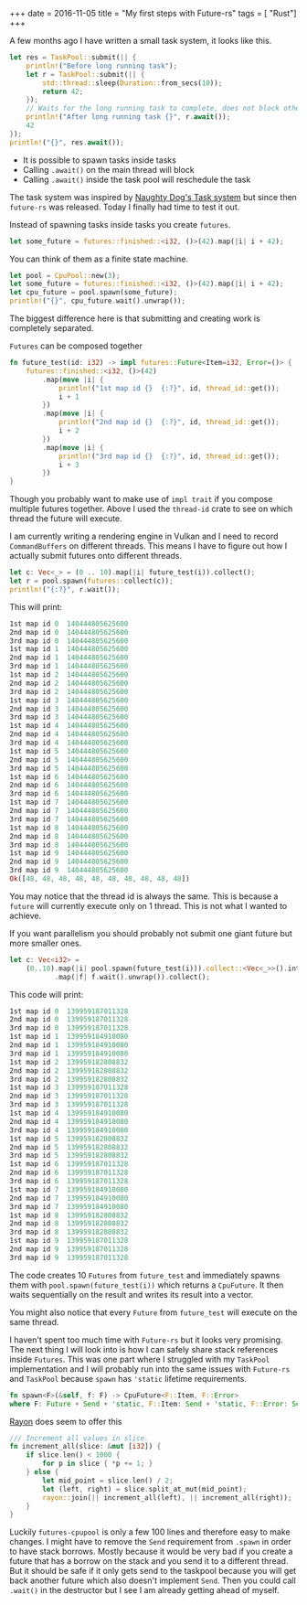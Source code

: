 +++
date        = 2016-11-05
title       = "My first steps with Future-rs"
tags        = [ "Rust"]
+++

A few months ago I have written a small task system, it looks like this.

```Rust
let res = TaskPool::submit(|| {
    println!("Before long running task");
    let r = TaskPool::submit(|| {
        std::thread::sleep(Duration::from_secs(10));
        return 42;
    });
    // Waits for the long running task to complete, does not block other tasks!
    println!("After long running task {}", r.await());
    42
});
println!("{}", res.await());
```
* It is possible to spawn tasks inside tasks
* Calling `.await()` on the main thread will block
* Calling `.await()` inside the task pool will reschedule the task

The task system was inspired by [Naughty Dog's Task system](http://www.gdcvault.com/play/1022186/Parallelizing-the-Naughty-Dog-Engine) but since then `future-rs` was released. Today I finally had time to test it out.

Instead of spawning tasks inside tasks you create `futures`.
```Rust
let some_future = futures::finished::<i32, ()>(42).map(|i| i + 42);
```
You can think of them as a finite state machine.
```Rust
let pool = CpuPool::new(3);
let some_future = futures::finished::<i32, ()>(42).map(|i| i + 42);
let cpu_future = pool.spawn(some_future);
println!("{}", cpu_future.wait().unwrap());
```
The biggest difference here is that submitting and creating work is completely separated.

`Futures` can be composed together
```Rust
fn future_test(id: i32) -> impl futures::Future<Item=i32, Error=()> {
    futures::finished::<i32, ()>(42)
        .map(move |i| {
            println!("1st map id {}  {:?}", id, thread_id::get());
            i + 1
        })
        .map(move |i| {
            println!("2nd map id {}  {:?}", id, thread_id::get());
            i + 2
        })
        .map(move |i| {
            println!("3rd map id {}  {:?}", id, thread_id::get());
            i + 3
        })
}
```
Though you probably want to make use of `impl trait` if you compose multiple futures together. Above I used the `thread-id` crate to see on which thread the future will execute.

I am currently writing a rendering engine in Vulkan and I need to record `CommandBuffers` on different threads. This means I have to figure out how I actually submit futures onto different threads.
```Rust
let c: Vec<_> = (0 .. 10).map(|i| future_test(i)).collect();
let r = pool.spawn(futures::collect(c));
println!("{:?}", r.wait());
```
This will print:
```Rust
1st map id 0  140444805625600
2nd map id 0  140444805625600
3rd map id 0  140444805625600
1st map id 1  140444805625600
2nd map id 1  140444805625600
3rd map id 1  140444805625600
1st map id 2  140444805625600
2nd map id 2  140444805625600
3rd map id 2  140444805625600
1st map id 3  140444805625600
2nd map id 3  140444805625600
3rd map id 3  140444805625600
1st map id 4  140444805625600
2nd map id 4  140444805625600
3rd map id 4  140444805625600
1st map id 5  140444805625600
2nd map id 5  140444805625600
3rd map id 5  140444805625600
1st map id 6  140444805625600
2nd map id 6  140444805625600
3rd map id 6  140444805625600
1st map id 7  140444805625600
2nd map id 7  140444805625600
3rd map id 7  140444805625600
1st map id 8  140444805625600
2nd map id 8  140444805625600
3rd map id 8  140444805625600
1st map id 9  140444805625600
2nd map id 9  140444805625600
3rd map id 9  140444805625600
Ok([48, 48, 48, 48, 48, 48, 48, 48, 48, 48])
```
You may notice that the thread id is always the same. This is because a `future` will currently execute only on 1 thread. This is not what I wanted to achieve.

If you want parallelism you should probably not submit one giant future but more smaller ones.
```Rust
let c: Vec<i32> =
    (0..10).map(|i| pool.spawn(future_test(i))).collect::<Vec<_>>().into_iter()
           .map(|f| f.wait().unwrap()).collect();
```
This code will print:
```Rust
1st map id 0  139959187011328
2nd map id 0  139959187011328
3rd map id 0  139959187011328
1st map id 1  139959184910080
2nd map id 1  139959184910080
3rd map id 1  139959184910080
1st map id 2  139959182808832
2nd map id 2  139959182808832
3rd map id 2  139959182808832
1st map id 3  139959187011328
2nd map id 3  139959187011328
3rd map id 3  139959187011328
1st map id 4  139959184910080
2nd map id 4  139959184910080
3rd map id 4  139959184910080
1st map id 5  139959182808832
2nd map id 5  139959182808832
3rd map id 5  139959182808832
1st map id 6  139959187011328
2nd map id 6  139959187011328
3rd map id 6  139959187011328
1st map id 7  139959184910080
2nd map id 7  139959184910080
3rd map id 7  139959184910080
1st map id 8  139959182808832
2nd map id 8  139959182808832
3rd map id 8  139959182808832
1st map id 9  139959187011328
2nd map id 9  139959187011328
3rd map id 9  139959187011328
```
The code creates 10 `Futures` from `future_test` and immediately spawns them with `pool.spawn(future_test(i))` which returns a `CpuFuture`. It then waits sequentially on the result and writes its result into a vector.

You might also notice that every `Future` from `future_test` will execute on the same thread.

I haven't spent too much time with `Future-rs` but it looks very promising. The next thing I will look into is how I can safely share stack references inside `Futures`. This was one part where I struggled with my `TaskPool` implementation and I will probably run into the same issues with `Future-rs` and `TaskPool` because `spawn` has `'static` lifetime requirements.

```Rust
fn spawn<F>(&self, f: F) -> CpuFuture<F::Item, F::Error>
where F: Future + Send + 'static, F::Item: Send + 'static, F::Error: Send + 'static
```

[Rayon](https://github.com/nikomatsakis/rayon) does seem to offer this
```Rust
/// Increment all values in slice.
fn increment_all(slice: &mut [i32]) {
    if slice.len() < 1000 {
        for p in slice { *p += 1; }
    } else {
        let mid_point = slice.len() / 2;
        let (left, right) = slice.split_at_mut(mid_point);
        rayon::join(|| increment_all(left), || increment_all(right));
    }
}
```

Luckily `futures-cpupool` is only a few 100 lines and therefore easy to make changes. I might have to remove the `Send` requirement from `.spawn` in order to have stack borrows. Mostly because it would be very bad if you create a future that has a borrow on the stack and you send it to a different thread. But it should be safe if it only gets send to the taskpool because you will get back another future which also doesn't implement `Send`. Then you could call `.wait()` in the destructor but I see I
am already getting ahead of myself.
